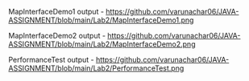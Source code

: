 MapInterfaceDemo1 output - https://github.com/varunachar06/JAVA-ASSIGNMENT/blob/main/Lab2/MapInterfaceDemo1.png

MapInterfaceDemo2 output - https://github.com/varunachar06/JAVA-ASSIGNMENT/blob/main/Lab2/MapInterfaceDemo2.png

PerformanceTest output - https://github.com/varunachar06/JAVA-ASSIGNMENT/blob/main/Lab2/PerformanceTest.png
